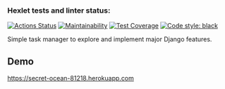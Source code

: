 ### Hexlet tests and linter status:
[![Actions Status](https://github.com/georg-remer/python-project-lvl4/workflows/hexlet-check/badge.svg)](https://github.com/georg-remer/python-project-lvl4/actions)
[![Maintainability](https://api.codeclimate.com/v1/badges/976d575e5dc9d4cba3d1/maintainability)](https://codeclimate.com/github/georg-remer/python-project-lvl4/maintainability)
[![Test Coverage](https://api.codeclimate.com/v1/badges/976d575e5dc9d4cba3d1/test_coverage)](https://codeclimate.com/github/georg-remer/python-project-lvl4/test_coverage)
[![Code style: black](https://img.shields.io/badge/code%20style-black-000000.svg)](https://github.com/psf/black)

Simple task manager to explore and implement major Django features.

## Demo
  
https://secret-ocean-81218.herokuapp.com
